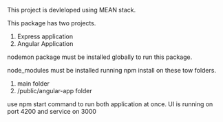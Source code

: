 This project is devleloped using MEAN stack.

This package has two projects.
1. Express application
2. Angular Application

nodemon package must be installed globally to run this package.

node_modules must be installed running npm install on these tow folders.
1. main folder
2. /public/angular-app folder

use npm start command to run both application at once. UI is running on port 4200 and service on 3000



